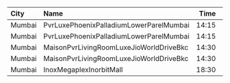 | City   | Name                                    |  Time | Type         | Price | Capacity | Booked |
| :----- | :-------------------------------------- | ----: | :----------- | ----: | -------: | -----: |
| Mumbai | PvrLuxePhoenixPalladiumLowerParelMumbai | 14:15 | PrimePlus    |  450₹ |       15 |      0 |
| Mumbai | PvrLuxePhoenixPalladiumLowerParelMumbai | 14:15 | Prime        |  450₹ |        6 |      0 |
| Mumbai | MaisonPvrLivingRoomLuxeJioWorldDriveBkc | 14:30 | Luxe         |  700₹ |       32 |     16 |
| Mumbai | MaisonPvrLivingRoomLuxeJioWorldDriveBkc | 14:30 | LuxeSuperior |  700₹ |       12 |      6 |
| Mumbai | InoxMegaplexInorbitMall                 | 18:30 | Insignia     |  400₹ |       13 |      0 |